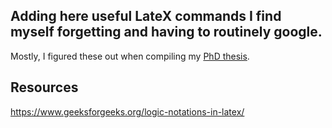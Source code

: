 ## Adding here useful LateX commands I find myself forgetting and having to routinely google.

Mostly, I figured these out when compiling my [PhD thesis](https://github.com/annacuomo/PhD_Thesis/).


## Resources

https://www.geeksforgeeks.org/logic-notations-in-latex/
